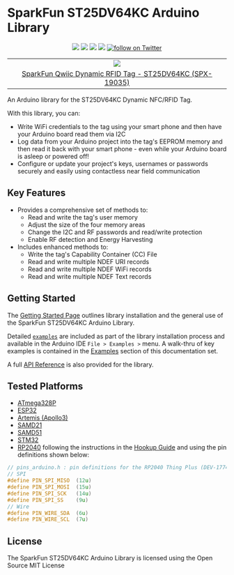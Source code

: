 # SparkFun ST25DV64KC Arduino Library

<p align="center">
    <a href="https://github.com/sparkfun/SparkFun_ST25DV64KC_Arduino_Library/issues" alt="Issues">
        <img src="https://img.shields.io/github/issues/sparkfun/SparkFun_ST25DV64KC_Arduino_Library.svg" /></a>
    <a href="https://github.com/sparkfun/SparkFun_ST25DV64KC_Arduino_Library/actions" alt="Actions">
        <img src="https://github.com/sparkfun/SparkFun_ST25DV64KC_Arduino_Library/actions/workflows/mkdocs.yml/badge.svg" /></a>
    <a href="https://github.com/sparkfun/SparkFun_ST25DV64KC_Arduino_Library/actions" alt="Actions">
        <img src="https://github.com/sparkfun/SparkFun_ST25DV64KC_Arduino_Library/actions/workflows/compile-sketch.yml/badge.svg" /></a>
    <a href="https://github.com/sparkfun/SparkFun_ST25DV64KC_Arduino_Library/blob/master/LICENSE" alt="License">
        <img src="https://img.shields.io/badge/license-MIT-blue.svg" /></a>
    <a href="https://twitter.com/intent/follow?screen_name=sparkfun">
        <img src="https://img.shields.io/twitter/follow/sparkfun.svg?style=social&logo=twitter"
        alt="follow on Twitter"></a>
</p>

<table class="table table-hover table-striped table-bordered">
    <tr align="center">
     <td><a href="https://www.sparkfun.com/products/19035"><img src="https://cdn.sparkfun.com/assets/parts/1/8/6/3/6/19035-Qwiic_RFID_Tag-01.jpg"></a></td>
    </tr>
    <tr align="center">
        <td><a href="https://www.sparkfun.com/products/19035">SparkFun Qwiic Dynamic RFID Tag - ST25DV64KC (SPX-19035)</a></td>
    </tr>
</table>

An Arduino library for the ST25DV64KC Dynamic NFC/RFID Tag.

With this library, you can:

* Write WiFi credentials to the tag using your smart phone and then have your Arduino board read them via I2C
* Log data from your Arduino project into the tag's EEPROM memory and then read it back with your smart phone - even while your Arduino board is asleep or powered off!
* Configure or update your project's keys, usernames or passwords securely and easily using contactless near field communication

## Key Features

* Provides a comprehensive set of methods to:
    * Read and write the tag's user memory
    * Adjust the size of the four memory areas
    * Change the I2C and RF passwords and read/write protection
    * Enable RF detection and Energy Harvesting
* Includes enhanced methods to:
    * Write the tag's Capability Container (CC) File
    * Read and write multiple NDEF URI records
    * Read and write multiple NDEF WiFi records
    * Read and write multiple NDEF Text records

## Getting Started

The [Getting Started Page](intro.md) outlines library installation and the general use of the SparkFun ST25DV64KC Arduino Library. 

Detailed [`examples`](https://github.com/sparkfun/SparkFun_ST25DV64KC_Arduino_Library/blob/main/examples) are included as part of the library installation process and available in the Arduino IDE `File > Examples >` menu. A walk-thru of key examples is contained in the [Examples](https://sparkfun.github.io/SparkFun_ST25DV64KC_Arduino_Library/sparkfun-st25dv64kc-arduino-library-examples/ex_01_Device_Information/) section of this documentation set. 

A full [API Reference](api_SFE_ST25DV64KC.md) is also provided for the library.

## Tested Platforms

- [ATmega328P](https://www.sparkfun.com/products/18158)
- [ESP32](https://www.sparkfun.com/products/15663)
- [Artemis (Apollo3)](https://www.sparkfun.com/products/15574)
- [SAMD21](https://www.sparkfun.com/products/14812)
- [SAMD51](https://www.sparkfun.com/products/14713)
- [STM32](https://www.sparkfun.com/products/17712)
- [RP2040](https://www.sparkfun.com/products/17745) following the instructions in the [Hookup Guide](https://learn.sparkfun.com/tutorials/rp2040-thing-plus-hookup-guide/software-overview) and using the pin definitions shown below:

```c++
// pins_arduino.h : pin definitions for the RP2040 Thing Plus (DEV-17745)
// SPI
#define PIN_SPI_MISO  (12u)
#define PIN_SPI_MOSI  (15u)
#define PIN_SPI_SCK   (14u)
#define PIN_SPI_SS    (9u)
// Wire
#define PIN_WIRE_SDA  (6u)
#define PIN_WIRE_SCL  (7u)
```

## License

The SparkFun ST25DV64KC Arduino Library is licensed using the Open Source MIT License